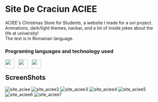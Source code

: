 # Site De Craciun ACIEE
ACIEE's Christmas Store for Students, a website I made for a uni project.
<br>
Animations, dark/light themes, navbar, and a lot of inside jokes about the life at university!
<br>
The text is in Romanian language.
### Programing languages and technology used
<img align="left" width="30px" style="padding-right:10px" src="https://cdn.jsdelivr.net/gh/devicons/devicon/icons/javascript/javascript-original.svg" />   
<img align="left" width="30px" style="padding-right:10px" src="https://cdn.jsdelivr.net/gh/devicons/devicon/icons/css3/css3-original.svg" />   
<img align="left" width="30px" style="padding-right:10px" src="https://cdn.jsdelivr.net/gh/devicons/devicon/icons/html5/html5-original.svg" />   
<br>  

## ScreenShots
![site_aciee](https://github.com/AgacheAndrei/Site_De_Craciun_ACIEE/assets/36128809/81f71307-848b-49ff-ac06-79183572d42f)
![site_aciee2](https://github.com/AgacheAndrei/Site_De_Craciun_ACIEE/assets/36128809/51ae02df-21cf-4b60-89f4-2a7b67e5b407)
![site_aciee3](https://github.com/AgacheAndrei/Site_De_Craciun_ACIEE/assets/36128809/d1f7f23b-bbef-41b7-bdef-d55e46d11846)
![site_aciee4](https://github.com/AgacheAndrei/Site_De_Craciun_ACIEE/assets/36128809/6b65dab9-a5e3-4b4e-9c6a-bdb6eeb8f78b)
![site_aciee5](https://github.com/AgacheAndrei/Site_De_Craciun_ACIEE/assets/36128809/c01fd92c-67e3-43b2-bfc4-c6c51c7b2400)
![site_aciee6](https://github.com/AgacheAndrei/Site_De_Craciun_ACIEE/assets/36128809/0ebb7755-0c84-48ac-8d14-9fc653d3c7c3)
![site_aciee7](https://github.com/AgacheAndrei/Site_De_Craciun_ACIEE/assets/36128809/4ca16ff5-3034-4754-b413-f85e12d7ef42)
